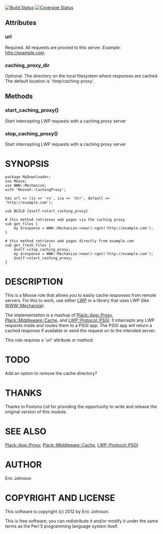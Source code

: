 [![Build Status](https://travis-ci.org/kablamo/MooseX-CachingProxy.svg?branch=master)](https://travis-ci.org/kablamo/MooseX-CachingProxy) [![Coverage Status](https://img.shields.io/coveralls/kablamo/MooseX-CachingProxy/master.svg)](https://coveralls.io/r/kablamo/MooseX-CachingProxy?branch=master)
## Attributes

### url

Required.  All requests are proxied to this server.  Example:
http://example.com.

### caching\_proxy\_dir

Optional.  The directory on the local filesystem where responses are cached.
The default location is '/tmp/caching-proxy'.

## Methods

### start\_caching\_proxy()

Start intercepting LWP requests with a caching proxy server

### stop\_caching\_proxy()

Start intercepting LWP requests with a caching proxy server

# SYNOPSIS

    package MyDownloader;
    use Moose;
    use WWW::Mechanize;
    with 'MooseX::CachingProxy';

    has url => (is => 'ro', isa => 'Str', default => 'http://example.com');

    sub BUILD {$self->start_caching_proxy}

    # this method retrieves web pages via the caching proxy
    sub get_files { 
        my $response = WWW::Mechanize->new()->get('http://example.com');
    }

    # this method retrieves web pages directly from example.com
    sub get_fresh_files {
        $self->stop_caching_proxy;
        my $response = WWW::Mechanize->new()->get('http://example.com');
        $self->start_caching_proxy;
    }

# DESCRIPTION

This is a Moose role that allows you to easily cache responses from remote
servers.  For this to work, use either [LWP](https://metacpan.org/pod/LWP) or a library that uses LWP (like
[WWW::Mechanize](https://metacpan.org/pod/WWW::Mechanize)).

The implementation is a mashup of [Plack::App::Proxy](https://metacpan.org/pod/Plack::App::Proxy),
[Plack::Middleware::Cache](https://metacpan.org/pod/Plack::Middleware::Cache), and [LWP::Protocol::PSGI](https://metacpan.org/pod/LWP::Protocol::PSGI).  It intercepts any LWP
requests made and routes them to a PSGI app. The PSGI app will return a cached
response if available or send the request on to the intended server.

This role requires a 'url' attribute or method.

# TODO

Add an option to remove the cache directory?

# THANKS

Thanks to Foxtons Ltd for providing the opportunity to write and release the
original version of this module.

# SEE ALSO

[Plack::App::Proxy](https://metacpan.org/pod/Plack::App::Proxy), [Plack::Middleware::Cache](https://metacpan.org/pod/Plack::Middleware::Cache), [LWP::Protocol::PSGI](https://metacpan.org/pod/LWP::Protocol::PSGI)

# AUTHOR

Eric Johnson <cpan at iijo dot org>

# COPYRIGHT AND LICENSE

This software is copyright (c) 2012 by Eric Johnson.

This is free software; you can redistribute it and/or modify it under
the same terms as the Perl 5 programming language system itself.
